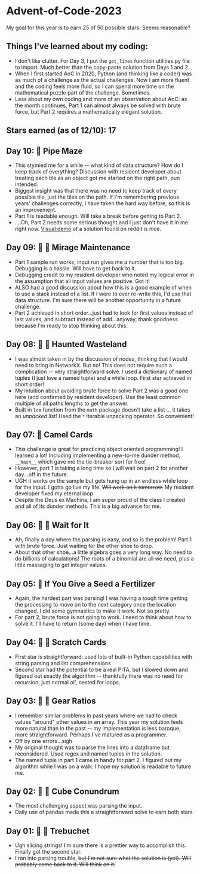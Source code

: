# Advent-of-Code-2023

My goal for this year is to earn 25 of 50 possible stars. Seems reasonable? 

## Things I've learned about my coding:
* I don't like clutter. For Day 3, I put the `get_lines` function utilities.py file to import. Much better than the copy-paste solution from Days 1 and 2.
* When I first started AoC in 2020, Python (and thinking like a coder) was as much of a challenge as the actual challenges. Now I am more fluent and the coding feels more fluid, so I can spend more time on the mathematical puzzle part of the challenge. Sometimes.
* Less about my own coding and more of an observation about AoC: as the month continues, Part 1 can almost always be solved with brute force, but Part 2 requires a mathematically elegant solution.

## Stars earned (as of 12/10): 17

## Day 10: 🌟 Pipe Maze
* This stymied me for a while -- what kind of data structure? How do I keep track of everything? Discussion with resident developer about treating each tile as an object got me started on the right path, pun intended.
* Biggest insight was that there was no need to keep track of every possible tile, just the tiles on the path. If I'm remembering previous years' challenges correctly, I have taken the hard way before, so this is an improvement.
* Part 1 is readable enough. Will take a break before getting to Part 2.
* ....Oh, Part 2 needs some serious thought and I just don't have it in me right now. [Visual demo](https://imgur.com/a/ukstWKO) of a solution found on reddit is nice.

## Day 09: 🌟 🌟 Mirage Maintenance
* Part 1 sample run works; input run gives me a number that is too big. Debugging is a hassle. Will have to get back to it.
* Debugging credit to my resident developer who noted my logical error in the assumption that all input values are positive. Got it!
* ALSO had a good discussion about how this is a good example of when to use a stack instead of a list. If I were to ever re-write this, I'd use that data structure. I'm sure there will be another opportunity in a future challenge.
* Part 2 achieved in short order...just had to look for first values instead of last values, and subtract instead of add...anyway, thank goodness because I'm ready to stop thinking about this.

## Day 08: 🌟 🌟 Haunted Wasteland
* I was almost taken in by the discussion of nodes, thinking that I would need to bring in NetworkX. But no! This does not require such a complication -- very straightforward solve. I used a dictionary of named tuples (I just love a named tuple) and a while loop. First star achieved in short order!
* My intuition about avoiding brute force to solve Part 2 was a good one here (and confirmed by resident developer). Use the least common multiple of all paths lengths to get the answer. 
* Built in `lcm` function from the `math` package doesn't take a list ... it takes an *unpacked* list! Used the `*` iterable unpacking operator. So convenient!

## Day 07: 🌟 Camel Cards
* This challenge is great for practicing object oriented programming! I learned a lot! Including implementing a new-to-me dunder method, `__hash__` which gave me the tie-breaker sort for free!
* However, part 1 is taking a long time so I will wait on part 2 for another day...off in the future.
* UGH it works on the sample but gets hung up in an endless while loop for the input. I gotta go live my life. ~~Will work on it tomorrow.~~ My resident developer fixed my eternal loop. 
* Despite the Deus ex Machina, I am super proud of the class I created and all of its dunder methods. This is a big advance for me.

## Day 06: 🌟 🌟 Wait for It
* Ah, finally a day where the parsing is easy, and so is the problem! Part 1 with brute force. Just waiting for the other shoe to drop.
* About that other shoe...a little algebra goes a very long way. No need to do billions of calculations! The roots of a binomial are all we need, plus a little massaging to get integer values.

## Day 05: 🌟 If You Give a Seed a Fertilizer
* Again, the hardest part was parsing! I was having a tough time getting the processing to move on to the next category once the location changed. I did some gymnastics to make it work. Not so pretty.
* For part 2, brute force is not going to work. I need to think about how to solve it. I'll have to return (some day) when I have time.

## Day 04: 🌟 🌟 Scratch Cards
* First star is straightforward: used lots of built-in Python capabilities with string parsing and list comprehensions
* Second star had the potential to be a real PITA, but I slowed down and figured out exactly the algorithm -- thankfully there was no need for recursion, just normal ol', nested for loops.

## Day 03: 🌟 🌟 Gear Ratios
* I remember similar problems in past years where we had to check values "around" other values in an array. This year my solution feels more natural than in the past -- my implementation is less baroque, more straightforward. Perhaps I've matured as a programmer.
* Off by one errors...sigh
* My original thought was to parse the lines into a dataframe but reconsidered. Used regex and named tuples in the solution.
* The named tuple in part 1 came in handy for part 2. I figured out my algorithm while I was on a walk. I hope my solution is readable to future me.

## Day 02: 🌟 🌟 Cube Conundrum

* The most challenging aspect was parsing the input.
* Daily use of pandas made this a straightforward solve to earn both stars

## Day 01: 🌟 🌟 Trebuchet

* Ugh slicing strings! I'm sure there is a prettier way to accomplish this. Finally got the second star. 
* I ran into parsing trouble, ~~but I'm not sure what the solution is (yet). Will probably come back to it. Will think on it.~~


